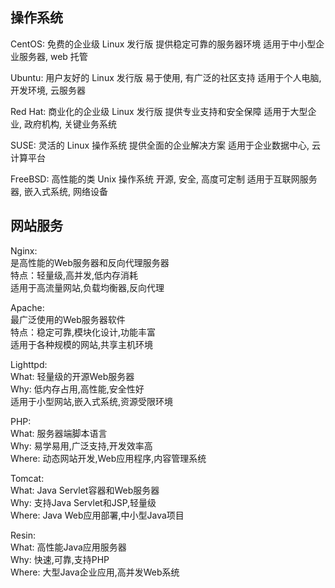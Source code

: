## 操作系统

CentOS:
免费的企业级 Linux 发行版
提供稳定可靠的服务器环境
适用于中小型企业服务器, web 托管

Ubuntu:
用户友好的 Linux 发行版
易于使用, 有广泛的社区支持
适用于个人电脑, 开发环境, 云服务器

Red Hat:
商业化的企业级 Linux 发行版
提供专业支持和安全保障
适用于大型企业, 政府机构, 关键业务系统

SUSE:
灵活的 Linux 操作系统
提供全面的企业解决方案
适用于企业数据中心, 云计算平台

FreeBSD:
高性能的类 Unix 操作系统
开源, 安全, 高度可定制
适用于互联网服务器, 嵌入式系统, 网络设备

## 网站服务

Nginx:  
是高性能的Web服务器和反向代理服务器  
特点：轻量级,高并发,低内存消耗  
适用于高流量网站,负载均衡器,反向代理

Apache:  
最广泛使用的Web服务器软件  
特点：稳定可靠,模块化设计,功能丰富  
适用于各种规模的网站,共享主机环境

Lighttpd:  
What: 轻量级的开源Web服务器  
Why: 低内存占用,高性能,安全性好  
适用于小型网站,嵌入式系统,资源受限环境

PHP:  
What: 服务器端脚本语言  
Why: 易学易用,广泛支持,开发效率高  
Where: 动态网站开发,Web应用程序,内容管理系统

Tomcat:  
What: Java Servlet容器和Web服务器  
Why: 支持Java Servlet和JSP,轻量级  
Where: Java Web应用部署,中小型Java项目

Resin:  
What: 高性能Java应用服务器  
Why: 快速,可靠,支持PHP  
Where: 大型Java企业应用,高并发Web系统